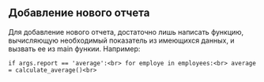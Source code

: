 ## Добавление нового отчета

Для добавление нового отчета, достаточно лишь написать функцию, вычисляющую необходимый показатель из имеющихся данных, и вызвать ее из main функии. Например:

`if args.report == 'average':<br>
    for employe in employees:<br>
        average = calculate_average()<br>`
